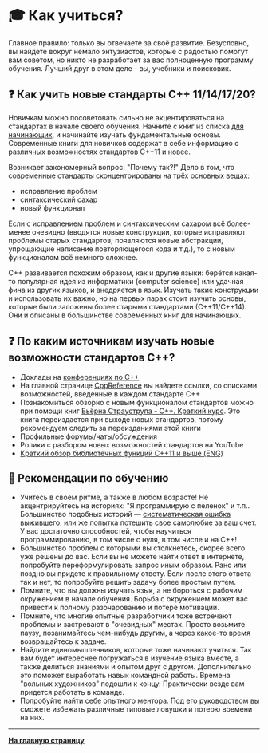 # :mortar_board: Как учиться?

Главное правило: только вы отвечаете за своё развитие. Безусловно, вы найдете вокруг немало энтузиастов, которые с радостью помогут вам советом, но никто не разработает за вас полноценную программу обучения. Лучший друг в этом деле - вы, учебники и поисковик.

## :question: Как учить новые стандарты C++ 11/14/17/20?

Новичкам можно посоветовать сильно не акцентироваться на стандартах в начале своего обучения. Начните с книг из списка [для начинающих](Books/PreJunior.md), и начинайте изучать фундаментальные основы. Современные книги для новичков содержат в себе информацию о различных возможностях стандартов C++11 и новее.

Возникает закономерный вопрос: "Почему так?!" Дело в том, что современные стандарты сконцентрированы на трёх основных вещах:
- исправление проблем
- синтаксический сахар
- новый функционал

Если с исправлением проблем и синтаксическим сахаром всё более-менее очевидно (вводятся новые конструкции, которые исправляют проблемы старых стандартов; появляются новые абстракции, упрощающие написание повторяющегося кода и т.д.), то с новым функционалом всё немного сложнее.

C++ развивается похожим образом, как и другие языки: берётся какая-то популярная идея из информатики (computer science) или удачная фича из других языков, и внедряется в язык. Изучать такие конструкции и использовать их важно, но на первых парах стоит изучить основы, которые были заложены более старыми стандартами (С++11/С++14). Они и описаны в большинстве современных книг для начинающих.

## :question: По каким источникам изучать новые возможности стандартов C++?

- Доклады на [конференциях по C++](CommunitySources.md)
- На главной странице [CppReference](https://en.cppreference.com/w/cpp) вы найдете ссылки, со списками возможностей, введенные в каждом стандарте С++
- Познакомиться обзорно с новым функционалом стандартов можно при помощи книг [Бьёрна Страуструпа - C++. Краткий курс](https://www.ozon.ru/product/yazyk-programmirovaniya-c-kratkiy-kurs-150586178). Это книга переиздается при выходе новых стандартов, потому рекомендуем следить за переизданиями этой книги
- Профильные форумы/чаты/обсуждения
- Ролики с разбором новых возможностей стандартов на YouTube
- [Краткий обзор библиотечных функций C++11 и выше (ENG)](https://github.com/AnthonyCalandra/modern-cpp-features)

## :eyes: Рекомендации по обучению

- Учитесь в своем ритме, а также в любом возрасте! Не акцентрируйтесь на историях: "Я программирую с пеленок" и т.п.. Большинство подобных историй — [систематическая ошибка выжившего](https://ru.wikipedia.org/wiki/Систематическая_ошибка_выжившего), или же попытка потешить свое самолюбие за ваш счет. У вас достаточно способностей, чтобы научиться программированию, в том числе с нуля, в том числе и на C++!
- Большинство проблем с которыми вы столкнетесь, скорее всего уже решены до вас. Если вы не можете найти ответ в интернете, попробуйте переформулировать запрос иным образом. Рано или поздно вы придете к правильному ответу. Если после этого ответа так и нет, то попробуйте решить задачу более простым путем.
- Помните, что вы должны изучать язык, а не бороться с рабочим окружением в начале обучения. Борьба с окружением может вас привести к полному разочарованию и потере мотивации.
- Помните, что многие опытные разработчики тоже встречают проблемы и застревают в "очевидных" местах. Просто возьмите паузу, позанимайтесь чем-нибудь другим, а через какое-то время возвращайтесь к задаче.
- Найдите единомышленников, которые тоже начинают учиться. Так вам будет интереснее погружаться в изучение языка вместе, а также делиться знаниями и опытом друг с другом. Дополнительно это поможет выработать навык командной работы. Времена "вольных художников" подошли к концу. Практически везде вам придется работать в команде.
- Попробуйте найти себе опытного ментора. Под его руководством вы сможете избежать различные типовые ловушки и потерю времени на них.

---

[**На главную страницу**](README.md)
